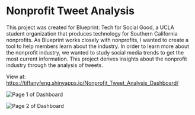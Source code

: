 # Nonprofit Tweet Analysis
This project was created for Blueprint: Tech for Social Good, a UCLA student organization that produces technology for Southern California nonprofits. As Blueprint works closely with nonprofits, I wanted to create a tool to help members learn about the industry. In order to learn more about the nonprofit industry, we wanted to study social media trends to get the most current information. This project derives insights about the nonprofit industry through the analysis of tweets.

View at: https://tiffanyfeng.shinyapps.io/Nonprofit_Tweet_Analysis_Dashboard/

![Page 1 of Dashboard](https://i.imgur.com/a6iDrGI.png)

![Page 2 of Dashboard](https://i.imgur.com/1Wa1k3h.png)
